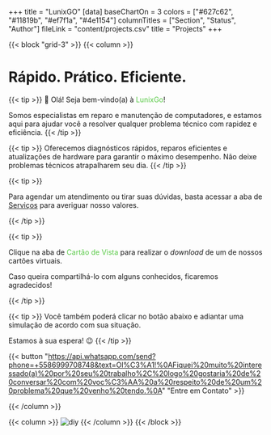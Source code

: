 +++
title = "LunixGO"
[data]
baseChartOn = 3
colors = ["#627c62", "#11819b", "#ef7f1a", "#4e1154"]
columnTitles = ["Section", "Status", "Author"]
fileLink = "content/projects.csv"
title = "Projects"
+++

{{< block "grid-3" >}}
{{< column >}}

# Rápido. Prático. **Eficiente.**

{{< tip >}}
👋 Olá! Seja bem-vindo(a) à <span style="color:#5aca48">LunixGo</span>!

Somos especialistas em reparo e manutenção de computadores, e estamos aqui para ajudar você a resolver qualquer problema técnico com rapidez e eficiência.
{{< /tip >}}

{{< tip >}}
Oferecemos diagnósticos rápidos, reparos eficientes e atualizações de hardware para garantir o máximo desempenho. Não deixe problemas técnicos atrapalharem seu dia.
{{< /tip >}}

{{< tip >}}

Para agendar um atendimento ou tirar suas dúvidas, basta acessar a aba de [Serviços](http://localhost:1313/services/) para averiguar nosso valores.

{{< /tip >}}

{{< tip >}}

Clique na aba de <span style="color:#5aca48">Cartão de Vista</span> para realizar o _download_ de um de nossos cartões virtuais.

Caso queira compartilhá-lo com alguns conhecidos, ficaremos agradecidos!

{{< /tip >}}

{{< tip >}}
Você também poderá clicar no botão abaixo e adiantar uma simulação de acordo com sua situação.

Estamos à sua espera! 😉
{{< /tip >}}
 
{{< button "https://api.whatsapp.com/send?phone=+5586999708748&text=Ol%C3%A1!%0AFiquei%20muito%20interessado(a)%20por%20seu%20trabalho%2C%20logo%20gostaria%20de%20conversar%20com%20voc%C3%AA%20a%20respeito%20de%20um%20problema%20que%20venho%20tendo.%0A" "Entre em Contato" >}}

{{< /column >}}

{{< column >}}
![diy](images/home/home-picture.png)
{{< /column >}}
{{< /block >}}
